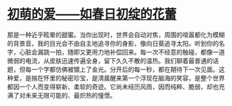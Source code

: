 # [初萌的爱——如春日初绽的花蕾](https://hkzwb.github.io/)
那是一种近乎眩晕的甜蜜。当你出现时，世界会自动对焦，周围的喧嚣都化为模糊的背景音。我的目光会不由自主地追寻你的身影，像向日葵追寻太阳。听到你的名字，心脏会漏跳一拍，随即又更用力地补偿回来。每一次不经意的触碰，都像一道微弱的电流，从皮肤迅速传遍全身，留下久久不散的温热。我们聊着最普通的话题，但每一个字都仿佛被镀上了金光。分开后的每一秒，都在期待下一次见面。这种爱，是揣在怀里的秘密珍宝，是清晨醒来第一个浮现在脑海的笑容，是整个世界都因一个人而变得崭新、柔软的奇迹。它尚未经历风雨，因而纯粹、脆弱，却也充满了对未来无限可能的、最炽热的憧憬。
